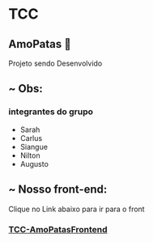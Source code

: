 # TCC 
## AmoPatas 🐶
<p>Projeto sendo Desenvolvido</p>

## ~ Obs: 
### integrantes do grupo
<ul>
    <li>Sarah</li>
    <li>Carlus</li>
    <li>Siangue</li>
    <li>Nilton</li>
    <li>Augusto</li>
</ul>

## ~ Nosso front-end: 

<p>
    Clique no Link abaixo para ir para o front
</p>

<a href="https://github.com/Auugust0-Carnaval/TCC-AmoPatasFrontend.git">
    <h3>TCC-AmoPatasFrontend<h3>
</a>